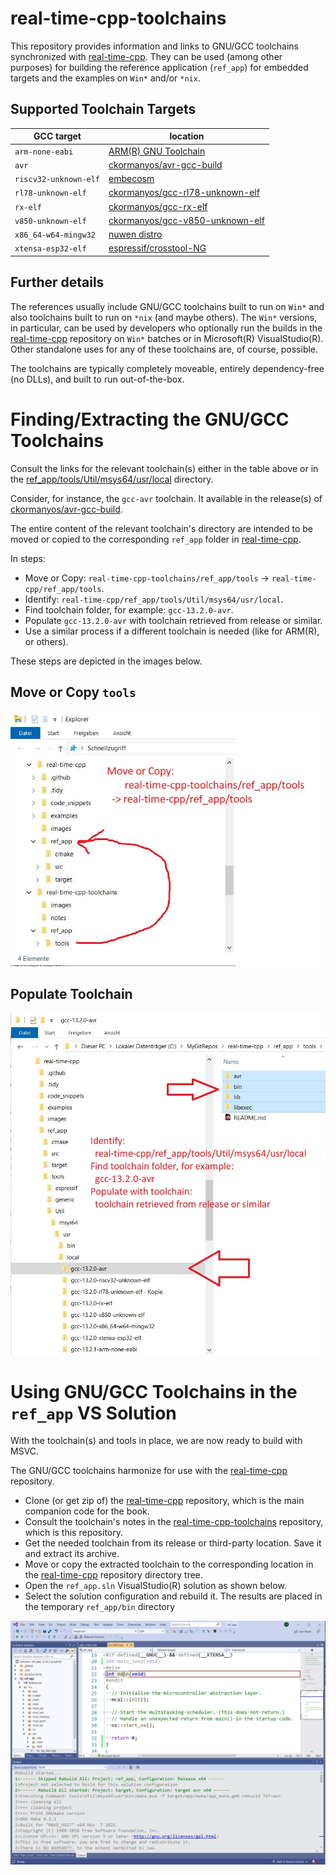 real-time-cpp-toolchains
==================

This repository provides information and links to GNU/GCC toolchains
synchronized with [real-time-cpp](https://github.com/ckormanyos/real-time-cpp).
They can be used (among other purposes) for building the reference application
(`ref_app`) for embedded targets and the examples on `Win*` and/or `*nix`.

## Supported Toolchain Targets

| GCC target             | location              |
| ---------------------- | --------------------- |
| `arm-none-eabi`        | [ARM(R) GNU Toolchain](https://developer.arm.com/downloads/-/arm-gnu-toolchain-downloads)  |
| `avr`                  | [ckormanyos/avr-gcc-build](https://github.com/ckormanyos/avr-gcc-build)                    |
| `riscv32-unknown-elf`  | [embecosm](https://www.embecosm.com/resources/tool-chain-downloads/#riscv-stable)          |
| `rl78-unknown-elf`     | [ckormanyos/gcc-rl78-unknown-elf](https://github.com/ckormanyos/gcc-rl78-unknown-elf)      |
| `rx-elf`               | [ckormanyos/gcc-rx-elf](https://github.com/ckormanyos/gcc-rx-elf)                          |
| `v850-unknown-elf`     | [ckormanyos/gcc-v850-unknown-elf](https://github.com/ckormanyos/gcc-v850-unknown-elf)      |
| `x86_64-w64-mingw32`   | [nuwen distro](https://nuwen.net/mingw.html)                                               |
| `xtensa-esp32-elf`     | [espressif/crosstool-NG](https://github.com/espressif/crosstool-NG)                        |

## Further details

The references usually include GNU/GCC toolchains built to run on
`Win*` and also toolchains built to run on `*nix` (and maybe others).
The `Win*` versions, in particular,
can be used by developers who optionally run the builds in the
[real-time-cpp](https://github.com/ckormanyos/real-time-cpp)
repository on `Win*` batches or in Microsoft(R) VisualStudio(R).
Other standalone uses for any of these toolchains are, of course, possible.

The toolchains are typically completely moveable, entirely dependency-free (no DLLs),
and built to run out-of-the-box.

# Finding/Extracting the GNU/GCC Toolchains

Consult the links for the relevant toolchain(s) either in the table above or in the
[ref_app/tools/Util/msys64/usr/local](./ref_app/tools/Util/msys64/usr/local)
directory.

Consider, for instance, the `gcc-avr` toolchain.
It available in the release(s) of
[ckormanyos/avr-gcc-build](https://github.com/ckormanyos/avr-gcc-build).

The entire content of the relevant toolchain's directory are intended
to be moved or copied to the corresponding `ref_app` folder in
[real-time-cpp](https://github.com/ckormanyos/real-time-cpp).

In steps:
  - Move or Copy: `real-time-cpp-toolchains/ref_app/tools` -> `real-time-cpp/ref_app/tools`.
  - Identify: `real-time-cpp/ref_app/tools/Util/msys64/usr/local`.
  - Find toolchain folder, for example: `gcc-13.2.0-avr`.
  - Populate `gcc-13.2.0-avr` with toolchain retrieved from release or similar.
  - Use a similar process if a different toolchain is needed (like for ARM(R), or others).

These steps are depicted in the images below.

## Move or Copy `tools`

<kbd><img src="./images/move_copy_tools.jpg" /></kbd>

## Populate Toolchain

<kbd><img src="./images/popuate_gcc_tools.jpg" /></kbd>

# Using GNU/GCC Toolchains in the `ref_app` VS Solution

With the toolchain(s) and tools in place, we are now ready to build with MSVC.

The GNU/GCC toolchains harmonize for use with the [real-time-cpp](https://github.com/ckormanyos/real-time-cpp) repository.
  - Clone (or get zip of) the [real-time-cpp](https://github.com/ckormanyos/real-time-cpp) repository, which is the main companion code for the book.
  - Consult the toolchain's notes in the [real-time-cpp-toolchains](https://github.com/ckormanyos/real-time-cpp-toolchains) repository, which is this repository.
  - Get the needed toolchain from its release or third-party location. Save it and extract its archive.
  - Move or copy the extracted toolchain to the corresponding location in the [real-time-cpp](https://github.com/ckormanyos/real-time-cpp) repository directory tree.
  - Open the `ref_app.sln` VisualStudio(R) solution as shown below.
  - Select the solution configuration and rebuild it. The results are placed in the temporary `ref_app/bin` directory

![](./images/real-time-cpp-target-avr-build.jpg)
